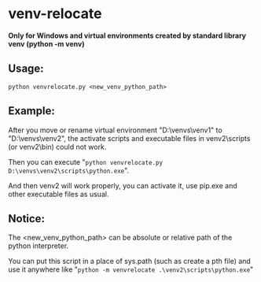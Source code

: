 # venv-relocate

**Only for Windows and virtual environments created by standard library venv (python -m venv)**

## Usage: 

```python venvrelocate.py <new_venv_python_path>```

## Example:

After you move or rename virtual environment "D:\venvs\venv1" to "D:\venvs\venv2", the activate scripts and executable files in venv2\scripts (or venv2\bin) could not work.

Then you can execute "```python venvrelocate.py D:\venvs\venv2\scripts\python.exe```".

And then venv2 will work properly, you can activate it, use pip.exe and other executable files as usual.

## Notice:

The <new_venv_python_path> can be absolute or relative path of the python interpreter.

You can put this script in a place of sys.path (such as create a pth file) and use it anywhere like "```python -m venvrelocate .\venv2\scripts\python.exe```"